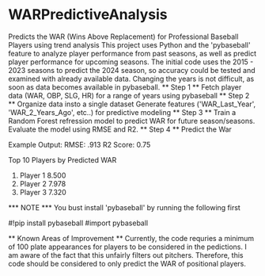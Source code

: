 # WARPredictiveAnalysis
Predicts the WAR (Wins Above Replacement) for Professional Baseball Players using trend analysis
This project uses Python and the 'pybaseball' feature to analyze player performance from past seasons, as well as predict player performance for upcoming seasons.
The initial code uses the 2015 - 2023 seasons to predict the 2024 season, so accuracy could be tested and examined with already available data. Changing the years is not difficult, as soon as data becomes available in pybaseball.
** Step 1 **
Fetch player data (WAR, OBP, SLG, HR) for a range of years using pybaseball
** Step 2 **
Organize data insto a single dataset
Generate features ('WAR_Last_Year', 'WAR_2_Years_Ago', etc..) for predictive modeling
** Step 3 **
Train a Random Forest refression model to predict WAR for future season/seasons.
Evaluate the model using RMSE and R2.
** Step 4 **
Predict the War

Example Output:
RMSE: .913
R2 Score: 0.75

Top 10 Players by Predicted WAR
1. Player 1        8.500
2. Player 2        7.978
3. Player 3        7.320

*** NOTE ***
You bust install 'pybaseball' by running the following first

#!pip install pybaseball
#import pybaseball


** Known Areas of Improvement ** 
Currently, the code requries a minimum of 100 plate appearances for players to be considered in the pedictions. I am aware of the fact that this unfairly filters out pitchers. Therefore, this code should be considered to only predict the WAR of positional players.

